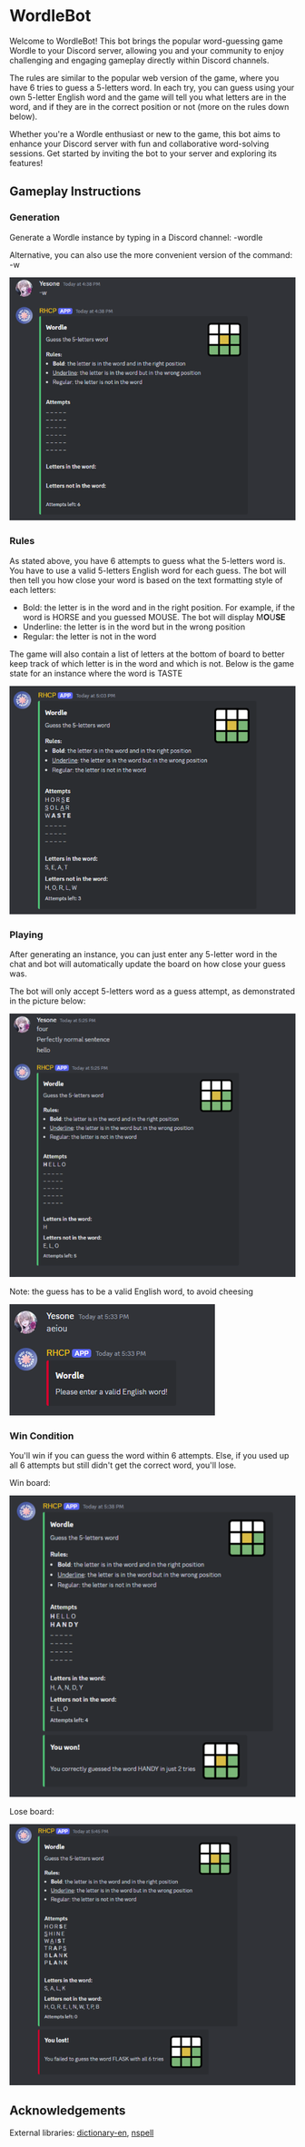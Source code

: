 # WordleBot

Welcome to WordleBot! This bot brings the popular word-guessing game Wordle to your Discord server, allowing you and your community to enjoy challenging and engaging gameplay directly within Discord channels.

The rules are similar to the popular web version of the game, where you have 6 tries to guess a 5-letters word. In each try, you can guess using your own 5-letter English word and the game will tell you what letters are in the word, and if they are in the correct position or not (more on the rules down below).

Whether you're a Wordle enthusiast or new to the game, this bot aims to enhance your Discord server with fun and collaborative word-solving sessions. Get started by inviting the bot to your server and exploring its features!

## Gameplay Instructions

### Generation

Generate a Wordle instance by typing in a Discord channel: -wordle

Alternative, you can also use the more convenient version of the command: -w

![](images/Generation.png)

### Rules

As stated above, you have 6 attempts to guess what the 5-letters word is. You have to use a valid 5-letters English word for each guess. The bot will then tell you how close your word is based on the text formatting style of each letters:

- Bold: the letter is in the word and in the right position. For example, if the word is HORSE and you guessed MOUSE. The bot will display M**O**U**SE**
- Underline: the letter is in the word but in the wrong position
- Regular: the letter is not in the word

The game will also contain a list of letters at the bottom of board to better keep track of which letter is in the word and which is not. Below is the game state for an instance where the word is TASTE

![](images/GameState.png)

### Playing

After generating an instance, you can just enter any 5-letter word in the chat and bot will automatically update the board on how close your guess was.

The bot will only accept 5-letters word as a guess attempt, as demonstrated in the picture below:

![](images/GuessAttempt.png)

Note: the guess has to be a valid English word, to avoid cheesing

![](images/Cheese.png)

### Win Condition

You'll win if you can guess the word within 6 attempts. Else, if you used up all 6 attempts but still didn't get the correct word, you'll lose.

Win board:

![](images/Win.png)

Lose board:

![](images/Lose.png)

## Acknowledgements

External libraries: [dictionary-en](https://www.npmjs.com/package/dictionary-en), [nspell](https://www.npmjs.com/package/nspell)
